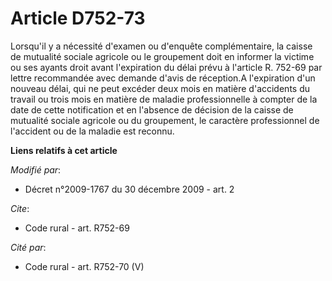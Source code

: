 # Article D752-73

Lorsqu'il y a nécessité d'examen ou d'enquête complémentaire, la caisse de mutualité sociale agricole ou le groupement doit
en informer la victime ou ses ayants droit avant l'expiration du délai prévu à l'article R. 752-69 par lettre recommandée
avec demande d'avis de réception.A l'expiration d'un nouveau délai, qui ne peut excéder deux mois en matière d'accidents du
travail ou trois mois en matière de maladie professionnelle à compter de la date de cette notification et en l'absence de
décision de la caisse de mutualité sociale agricole ou du groupement, le caractère professionnel de l'accident ou de la
maladie est reconnu.

**Liens relatifs à cet article**

_Modifié par_:

  - Décret n°2009-1767 du 30 décembre 2009 - art. 2

_Cite_:

  - Code rural - art. R752-69

_Cité par_:

  - Code rural - art. R752-70 (V)
